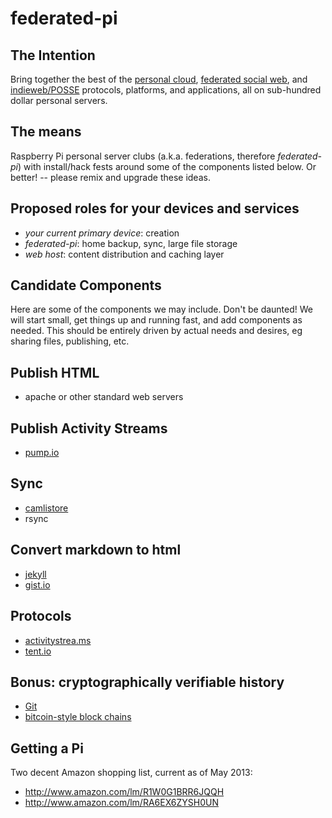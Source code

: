 federated-pi 
============
             
The Intention
-------------
Bring together the best of the [personal cloud](https://github.com/airships/zephyr/wiki/Personal-Clouds), 
[federated social web](http://en.wikipedia.org/wiki/Distributed_social_network), and [indieweb/POSSE](http://indiewebcamp.com/POSSE) protocols, platforms, and applications, 
all on sub-hundred dollar personal servers.

The means
---------
Raspberry Pi personal server clubs (a.k.a. federations, therefore _federated-pi_) with install/hack fests around some of the components listed below.  Or better! -- please remix and upgrade these ideas.


Proposed roles for your devices and services
--------------------------------------------
- _your current primary device_: creation 
- _federated-pi_: home backup, sync, large file storage
- _web host_: content distribution and caching layer
                               
Candidate Components
--------------------

Here are some of the components we may include.
Don't be daunted!  We will start small, get things up and running fast, and add components as needed.
This should be entirely driven by actual needs and desires, eg sharing files, publishing, etc.

## Publish HTML
- apache or other standard web servers

## Publish Activity Streams
- [pump.io](http://pump.io/)

## Sync
- [camlistore](http://camlistore.org/)
- rsync

## Convert markdown to html
- [jekyll](http://jekyllrb.com/)
- [gist.io](https://github.com/idan/gistio)

## Protocols
- [activitystrea.ms](http://activitystrea.ms/)
- [tent.io](https://tent.io/)

## Bonus: cryptographically verifiable history
- [Git](http://git-scm.com/)
- [bitcoin-style block chains](https://www.khanacademy.org/science/core-finance/money-and-banking/bitcoin/v/bitcoin-transaction-block-chains)


Getting a Pi
------------

Two decent Amazon shopping list, current as of May 2013: 
- <http://www.amazon.com/lm/R1W0G1BRR6JQQH>
- <http://www.amazon.com/lm/RA6EX6ZYSH0UN>
